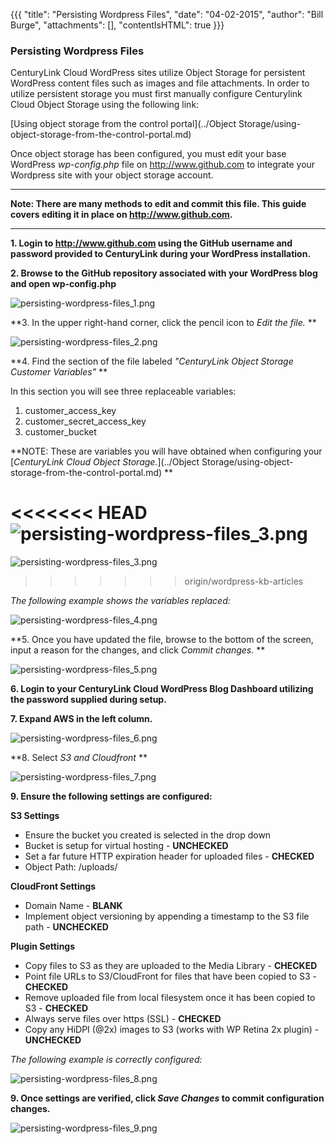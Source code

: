 {{{
  "title": "Persisting Wordpress Files",
  "date": "04-02-2015",
  "author": "Bill Burge",
  "attachments": [],
  "contentIsHTML": true
}}}

<h3>Persisting Wordpress Files</h3>

CenturyLink Cloud WordPress sites utilize Object Storage for persistent WordPress content files such as images and file attachments.  In order to utilize persistent storage you must first manually configure Centurylink Cloud Object Storage using the following link:

[Using object storage from the control portal](../Object Storage/using-object-storage-from-the-control-portal.md)

Once object storage has been configured, you must edit your base  WordPress *wp-config.php* file on http://www.github.com to integrate your Wordpress site with your object storage account.  

---

**Note: There are many methods to edit and commit this file. This guide covers editing it in place on http://www.github.com.**

---

**1. Login to http://www.github.com using the GitHub username and password provided to CenturyLink during your WordPress installation.**

**2. Browse to the GitHub repository associated with your WordPress blog and open wp-config.php**

<img src="../images/persisting-wordpress-files_1.png" alt="persisting-wordpress-files_1.png" />

**3. In the upper right-hand corner, click the pencil icon to *Edit the file.* **

<img src="../images/persisting-wordpress-files_2.png" alt="persisting-wordpress-files_2.png" />

**4. Find the section of the file labeled *"CenturyLink Object Storage Customer Variables"* **

In this section you will see three replaceable variables:

1. customer_access_key
2. customer_secret_access_key
3. customer_bucket

**NOTE: These are variables you will have obtained when configuring your [*CenturyLink Cloud Object Storage.*](../Object Storage/using-object-storage-from-the-control-portal.md) **

<<<<<<< HEAD
<img src="../images/persisting-wordpress-files_3.png" alt="persisting-wordpress-files_3.png" />
=======
<img src="../images/persisting-wordpress-files_3.png" alt="persisting-wordpress-files_3.png" /></p>
>>>>>>> origin/wordpress-kb-articles

*The following example shows the variables replaced:*

<img src="../images/persisting-wordpress-files_4.png" alt="persisting-wordpress-files_4.png" />

**5. Once you have updated the file, browse to the bottom of the screen, input a reason for the changes, and click *Commit changes.* **

<img src="../images/persisting-wordpress-files_5.png" alt="persisting-wordpress-files_5.png" />

**6. Login to your CenturyLink Cloud WordPress Blog Dashboard utilizing the password supplied during setup.**

**7. Expand AWS in the left column.**

<img src="../images/persisting-wordpress-files_6.png" alt="persisting-wordpress-files_6.png" />

**8. Select *S3 and Cloudfront* **

<img src="../images/persisting-wordpress-files_7.png" alt="persisting-wordpress-files_7.png" />

**9. Ensure the following settings are configured:**

**S3 Settings**
* Ensure the bucket you created is selected in the drop down
* Bucket is setup for virtual hosting - **UNCHECKED**
* Set a far future HTTP expiration header for uploaded files - **CHECKED**
* Object Path: /uploads/

**CloudFront Settings**
* Domain Name - **BLANK**
* Implement object versioning by appending a timestamp to the S3 file path - **UNCHECKED**

**Plugin Settings**
* Copy files to S3 as they are uploaded to the Media Library - **CHECKED**
* Point file URLs to S3/CloudFront for files that have been copied to S3 - **CHECKED**
* Remove uploaded file from local filesystem once it has been copied to S3 - **CHECKED**
* Always serve files over https (SSL) - **CHECKED**
* Copy any HiDPI (@2x) images to S3 (works with WP Retina 2x plugin) - **UNCHECKED**

*The following example is correctly configured:*

<img src="../images/persisting-wordpress-files_8.png" alt="persisting-wordpress-files_8.png" />

**9. Once settings are verified, click *Save Changes* to commit configuration changes.**

<img src="../images/persisting-wordpress-files_9.png" alt="persisting-wordpress-files_9.png" />
